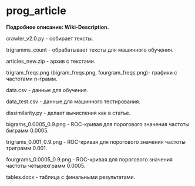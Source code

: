 # prog_article

**Подробное описание: Wiki-Description.**

crawler_v2.0.py - собирает тексты.

trigramms_count - обрабатывает тексты для машинного обучения.

articles_new.zip - архив с текстами.

trigram_freqs.png (bigram_freqs.png, fourgram_freqs.png)- графики с частотами n-грамм.

data.csv - данные для обучения.

data_test.csv - данные для машинного тестирования.

dissimilarity.py - делает вычисления как в статье.

bigrams_0.0005_0.9.png - ROC-кривая для порогового значения частоты биграмм 0.0005.

trigrams_0.001_0.9.png - ROC-кривая для порогового значения частоты триграмм 0.001.

fourgrams_0.0005_0.9.png - ROC-кривая для порогового значения частоты четырехграмм 0.0005.

tables.docx - таблица с финальными результатами.
